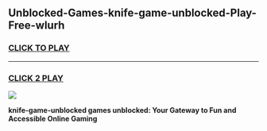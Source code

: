 
## Unblocked-Games-knife-game-unblocked-Play-Free-wlurh
<h3>
<a href="https://premium76.site?title=knife-game-unblocked&ref=22A">CLICK TO PLAY</a></h3>
<hr>

<h3>
<a href="https://premium76.site?title=knife-game-unblocked&ref=22A">CLICK 2 PLAY</a>
  
</h3>

<a href="https://premium76.site?title=knife-game-unblocked&ref=22A"><img src="https://clearcache.store/games.png"></a>


**knife-game-unblocked games unblocked: Your Gateway to Fun and Accessible Online Gaming**
